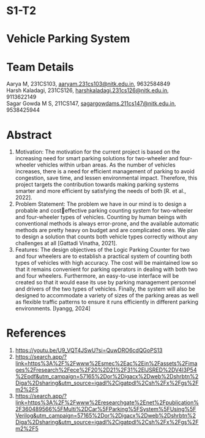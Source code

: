 # S1-T2
# Vehicle Parking System
# Team Details
Aarya M, 231CS103, aaryam.231cs103@nitk.edu.in, 9632584849 <br>
Harsh Kaladagi, 231CS126, harshkaladagi.231cs126@nitk.edu.in, 9113622149<br>
Sagar Gowda M S, 211CS147, sagargowdams.211cs147@nitk.edu.in, 9538425944<br>
# Abstract
1. Motivation: The motivation for the current project is based on the increasing need for smart
parking solutions for two-wheeler and four-wheeler vehicles within urban areas. As the number
of vehicles increases, there is a need for efficient management of parking to avoid congestion,
save time, and lessen environmental impact. Therefore, this project targets the contribution
towards making parking systems smarter and more efficient by satisfying the needs of both [R.
et al., 2022].
2. Problem Statement: The problem we have in our mind is to design a probable and costeffective parking counting system for two-wheeler and four-wheeler types of vehicles. Counting
by human beings with conventional methods is always error-prone, and the available automatic
methods are pretty heavy on budget and are complicated ones. We plan to design a solution
that counts both vehicle types correctly without any challenges at all [Gattadi Vinatha, 2021].
3. Features: The design objectives of the Logic Parking Counter for two and four wheelers are
to establish a practical system of counting both types of vehicles with high accuracy. The
cost will be maintained low so that it remains convenient for parking operators in dealing
with both two and four wheelers. Furthermore, an easy-to-use interface will be created so
that it would ease its use by parking management personnel and drivers of the two types of
vehicles. Finally, the system will also be designed to accommodate a variety of sizes of the
parking areas as well as flexible traffic patterns to ensure it runs efficiently in different parking
environments. [Iyangg, 2024]
# References
1. https://youtu.be/U9_VQT4JSwU?si=QuwDRO6cdQGoPS13<br>
2. https://search.app/?link=https%3A%2F%2Fwww%2Esmec%2Eac%2Ein%2Fassets%2Fimages%2Fresearch%2Fece%2F20%2D21%2F31%2EIJSRED%2DV4I3P54%2Epdf&utm_campaign=57165%2Dor%2Digacx%2Dweb%2Dshrbtn%2Diga%2Dsharing&utm_source=igadl%2Cigatpdl%2Csh%2Fx%2Fgs%2Fm2%2F5<br>
3. https://search.app/?link=https%3A%2F%2Fwww%2Eresearchgate%2Enet%2Fpublication%2F360489566%5FMulti%2DCar%5FParking%5FSystem%5FUsing%5FVerilog&utm_campaign=57165%2Dor%2Digacx%2Dweb%2Dshrbtn%2Diga%2Dsharing&utm_source=igadl%2Cigatpdl%2Csh%2Fx%2Fgs%2Fm2%2F5<br>

